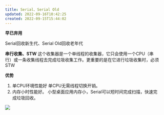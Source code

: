 ```yaml
---
title: Serial、Serial Old
updated: 2022-09-16T10:42:25
created: 2022-09-15T15:44:02
---
```


**早已弃用**

Serial回收新生代、Serial Old回收老年代

**串行收集、STW**
这个收集器是一个单线程的收集器，它只会使用一个CPU（串行）或一条收集线程去完成垃圾收集工作。更重要的是在它进行垃圾收集时，必须STW

**优势**
1.  单CPU环境性能好
单CPU无需线程切换开销。
1.  内存小时性能好。
小型桌面应用内存小，Serial可以短时间完成扫描，快速完成垃圾回收。

![](C:\Users\82609\AppData\Local\Temp\Java\pandoc/media/image1.png)
